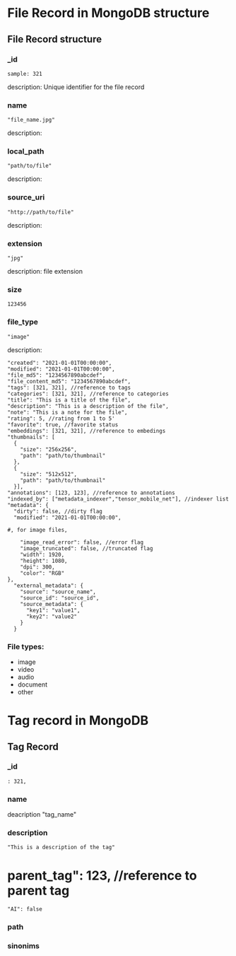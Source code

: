 # File Record in MongoDB structure

## File Record structure

###    _id
    sample: 321 
description: Unique identifier for the file record

### name
    "file_name.jpg"
description:

###    local_path
    "path/to/file"
description:

###    source_uri
    "http://path/to/file"
description:

### extension
    "jpg"
description: file extension

### size
    123456

### file_type
    "image"
description:

    "created": "2021-01-01T00:00:00",
    "modified": "2021-01-01T00:00:00",
    "file_md5": "1234567890abcdef",
    "file_content_md5": "1234567890abcdef",
    "tags": [321, 321], //reference to tags
    "categories": [321, 321], //reference to categories
    "title": "This is a title of the file",
    "description": "This is a description of the file",
    "note": "This is a note for the file", 
    "rating": 5, //rating from 1 to 5'
    "favorite": true, //favorite status
    "embeddings": [321, 321], //reference to embedings
    "thumbnails": [
      {
        "size": "256x256",
        "path": "path/to/thumbnail"
      },
      {
        "size": "512x512",
        "path": "path/to/thumbnail"
      }],
    "annotations": [123, 123], //reference to annotations
    "indexed_by": ["metadata_indexer","tensor_mobile_net"], //indexer list
    "metadata": {
      "dirty": false, //dirty flag
      "modified": "2021-01-01T00:00:00",
  
    #, for image files,
    
        "image_read_error": false, //error flag
        "image_truncated": false, //truncated flag
        "width": 1920,
        "height": 1080,
        "dpi": 300,
        "color": "RGB"
    },
      "external_metadata": {
        "source": "source_name",
        "source_id": "source_id",
        "source_metadata": {
          "key1": "value1",
          "key2": "value2"
        }
      }



### File types:
- image
- video
- audio
- document
- other

# Tag record in MongoDB

## Tag Record

### _id
    : 321,

### name
deacription  "tag_name"

### description
    "This is a description of the tag"

# parent_tag": 123, //reference to parent tag
    "AI": false
### path

### sinonims
